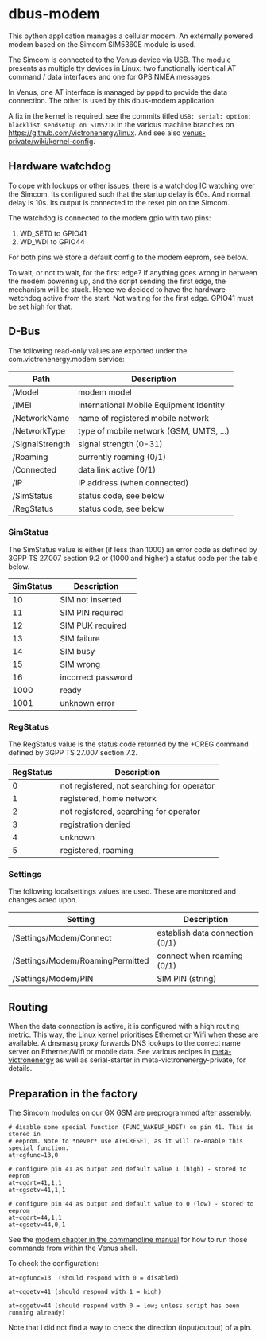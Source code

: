 # dbus-modem

This python application manages a cellular modem. An externally powered modem based on the Simcom
SIM5360E module is used.

The Simcom is connected to the Venus device via USB. The module presents as multiple tty devices
in Linux: two functionally identical AT command / data interfaces and one for GPS NMEA messages.

In Venus, one AT interface is managed by pppd to provide the data connection. The other is used by
this dbus-modem application.

A fix in the kernel is required, see the commits titled `USB: serial: option: blacklist sendsetup on
SIM5218` in the various machine branches on https://github.com/victronenergy/linux. And see also 
[venus-private/wiki/kernel-config](https://github.com/victronenergy/venus-private/wiki/kernel-config).

## Hardware watchdog
To cope with lockups or other issues, there is a watchdog IC watching over the Simcom. Its configured
such that the startup delay is 60s. And normal delay is 10s. Its output is connected to the reset
pin on the Simcom.

The watchdog is connected to the modem gpio with two pins:
1. WD_SET0 to GPIO41
2. WD_WDI to GPIO44

For both pins we store a default config to the modem eeprom, see below.

To wait, or not to wait, for the first edge?
If anything goes wrong in between the modem powering up, and the script sending the first edge, the
mechanism will be stuck. Hence we decided to have the hardware watchdog active from the start. Not
waiting for the first edge. GPIO41 must be set high for that.

## D-Bus
The following read-only values are exported under the com.victronenergy.modem service:

Path | Description
-----|-------------
/Model | modem model
/IMEI | International Mobile Equipment Identity
/NetworkName | name of registered mobile network
/NetworkType | type of mobile network (GSM, UMTS, ...)
/SignalStrength | signal strength (0-31)
/Roaming | currently roaming (0/1)
/Connected | data link active (0/1)
/IP | IP address (when connected)
/SimStatus | status code, see below
/RegStatus | status code, see below

### SimStatus
The SimStatus value is either (if less than 1000) an error code as
defined by 3GPP TS 27.007 section 9.2 or (1000 and higher) a status
code per the table below.

SimStatus | Description
----------|------------
10 | SIM not inserted
11 | SIM PIN required
12 | SIM PUK required
13 | SIM failure
14 | SIM busy
15 | SIM wrong
16 | incorrect password
1000 | ready
1001 | unknown error

### RegStatus
The RegStatus value is the status code returned by the +CREG command
defined by 3GPP TS 27.007 section 7.2.

RegStatus | Description
----------|------------
0 | not registered, not searching for operator
1 | registered, home network
2 | not registered, searching for operator
3 | registration denied
4 | unknown
5 | registered, roaming

### Settings
The following localsettings values are used. These are monitored and changes acted upon.

Setting | Description
--------|------------
/Settings/Modem/Connect | establish data connection (0/1)
/Settings/Modem/RoamingPermitted | connect when roaming (0/1)
/Settings/Modem/PIN | SIM PIN (string)

## Routing
When the data connection is active, it is configured with a high routing metric. This way, the Linux
kernel prioritises Ethernet or Wifi when these are available. A dnsmasq proxy forwards DNS lookups
to the correct name server on Ethernet/Wifi or mobile data. See various recipes in
[meta-victronenergy](https://github.com/victronenerygy/meta-victronenergy)
as well as serial-starter in meta-victronenergy-private, for details.

## Preparation in the factory
The Simcom modules on our GX GSM are preprogrammed after assembly.

```
# disable some special function (FUNC_WAKEUP_HOST) on pin 41. This is stored in
# eeprom. Note to *never* use AT+CRESET, as it will re-enable this special function.
at+cgfunc=13,0

# configure pin 41 as output and default value 1 (high) - stored to eeprom
at+cgdrt=41,1,1
at+cgsetv=41,1,1

# configure pin 44 as output and default value to 0 (low) - stored to eeprom
at+cgdrt=44,1,1
at+cgsetv=44,0,1
```

See the [modem chapter in the commandline manual](https://github.com/victronenergy/venus/wiki/commandline-introduction#modem) for how to run those commands from within the Venus shell.

To check the configuration:
```
at+cgfunc=13  (should respond with 0 = disabled)

at+cggetv=41 (should respond with 1 = high)

at+cggetv=44 (should respond with 0 = low; unless script has been running already)
```

Note that I did not find a way to check the direction (input/output) of a pin.
